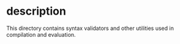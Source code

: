 # description
This directory contains syntax validators and other utilities used in compilation and evaluation.
